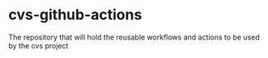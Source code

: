 # cvs-github-actions
The repository that will hold the reusable workflows and actions to be used by the cvs project
